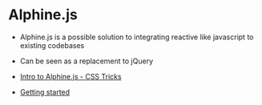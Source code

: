 # Alphine.js

- Alphine.js is a possible solution to integrating reactive like javascript to existing codebases
- Can be seen as a replacement to jQuery

- [Intro to Alphine.js - CSS Tricks](https://css-tricks.com/alpine-js-the-javascript-framework-thats-used-like-jquery-written-like-vue-and-inspired-by-tailwindcss/)
- [Getting started](https://blog.logrocket.com/getting-started-with-alpine-js)
